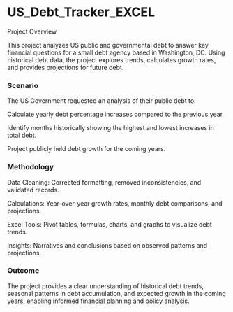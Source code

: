 # US_Debt_Tracker_EXCEL
Project Overview

This project analyzes US public and governmental debt to answer key financial questions for a small debt agency based in Washington, DC. Using historical debt data, the project explores trends, calculates growth rates, and provides projections for future debt.

### Scenario

The US Government requested an analysis of their public debt to:

Calculate yearly debt percentage increases compared to the previous year.

Identify months historically showing the highest and lowest increases in total debt.

Project publicly held debt growth for the coming years.

### Methodology

Data Cleaning: Corrected formatting, removed inconsistencies, and validated records.

Calculations: Year-over-year growth rates, monthly debt comparisons, and projections.

Excel Tools: Pivot tables, formulas, charts, and graphs to visualize debt trends.

Insights: Narratives and conclusions based on observed patterns and projections.

### Outcome

The project provides a clear understanding of historical debt trends, seasonal patterns in debt accumulation, and expected growth in the coming years, enabling informed financial planning and policy analysis.
